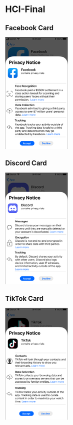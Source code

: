 # HCI-Final


## Facebook Card
<img src="Facebook-Card.png" alt="FB" width="200"/>

## Discord Card
<img src="Discord-Card.png" alt="Discord" width="200"/>

## TikTok Card
<img src="TikTok-Card.png" alt="TT" width="200"/>
